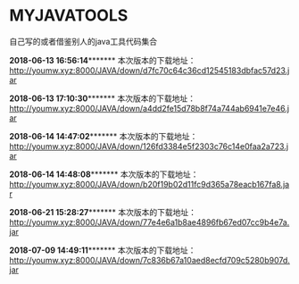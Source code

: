 # MYJAVATOOLS
自己写的或者借鉴别人的java工具代码集合



**************2018-06-13 16:56:14*********************
本次版本的下载地址：http://youmw.xyz:8000/JAVA/down/d7fc70c64c36cd12545183dbfac57d23.jar


**************2018-06-13 17:10:30*********************
本次版本的下载地址：http://youmw.xyz:8000/JAVA/down/a4dd2fe15d78b8f74a744ab6941e7e46.jar


**************2018-06-14 14:47:02*********************
本次版本的下载地址：http://youmw.xyz:8000/JAVA/down/126fd3384e5f2303c76c14e0faa2a723.jar


**************2018-06-14 14:48:08*********************
本次版本的下载地址：http://youmw.xyz:8000/JAVA/down/b20f19b02d11fc9d365a78eacb167fa8.jar


**************2018-06-21 15:28:27*********************
本次版本的下载地址：http://youmw.xyz:8000/JAVA/down/77e4e6a1b8ae4896fb67ed07cc9b4e7a.jar


**************2018-07-09 14:49:11*********************
本次版本的下载地址：http://youmw.xyz:8000/JAVA/down/7c836b67a10aed8ecfd709c5280b907d.jar
